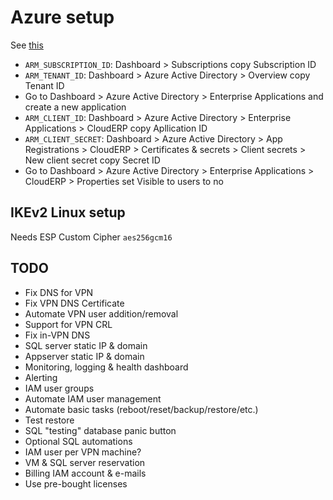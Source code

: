 # Azure setup

See [this](https://registry.terraform.io/providers/hashicorp/azurerm/2.35.0/docs/guides/service_principal_client_secret)

- `ARM_SUBSCRIPTION_ID`: Dashboard > Subscriptions copy Subscription ID
- `ARM_TENANT_ID`: Dashboard > Azure Active Directory > Overview copy Tenant ID
- Go to Dashboard > Azure Active Directory > Enterprise Applications and create a new application
- `ARM_CLIENT_ID`: Dashboard > Azure Active Directory > Enterprise Applications > CloudERP copy Apllication ID
- `ARM_CLIENT_SECRET`: Dashboard > Azure Active Directory > App Registrations > CloudERP > Certificates & secrets > Client secrets > New client secret copy Secret ID
- Go to Dashboard > Azure Active Directory > Enterprise Applications > CloudERP > Properties set Visible to users to no

## IKEv2 Linux setup

Needs ESP Custom Cipher `aes256gcm16`

## TODO

- Fix DNS for VPN
- Fix VPN DNS Certificate
- Automate VPN user addition/removal
- Support for VPN CRL
- Fix in-VPN DNS
- SQL server static IP & domain
- Appserver static IP & domain
- Monitoring, logging & health dashboard
- Alerting
- IAM user groups
- Automate IAM user management
- Automate basic tasks (reboot/reset/backup/restore/etc.)
- Test restore
- SQL "testing" database panic button
- Optional SQL automations
- IAM user per VPN machine?
- VM & SQL server reservation
- Billing IAM account & e-mails
- Use pre-bought licenses

